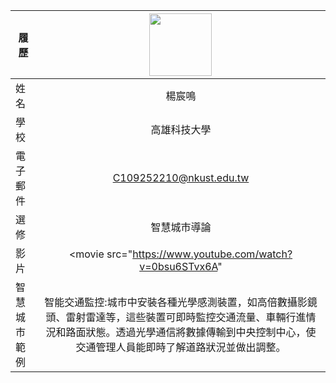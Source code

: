 |    履歷     |<img src="https://avatars.githubusercontent.com/u/22648375?v=4" width=100 height=100/>|
| -----------|:---------------------------:|
| 姓名        | 楊宸鳴                 |
| 學校        | 高雄科技大學                 |
| 電子郵件    | C109252210@nkust.edu.tw         |
| 選修        | 智慧城市導論                 |
| 影片        |<movie src="https://www.youtube.com/watch?v=0bsu6STvx6A"|
|智慧城市範例  |智能交通監控:城市中安裝各種光學感測裝置，如高倍數攝影鏡頭、雷射雷達等，這些裝置可即時監控交通流量、車輛行進情況和路面狀態。透過光學通信將數據傳輸到中央控制中心，使交通管理人員能即時了解道路狀況並做出調整。|
